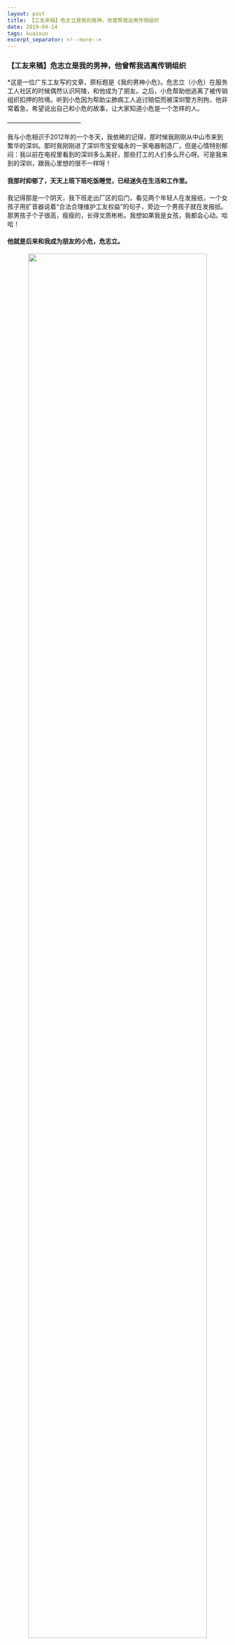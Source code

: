 ```yaml
---
layout: post
title: 【工友来稿】危志立是我的男神，他曾帮我逃离传销组织 
date: 2019-04-14
tags: kuaixun
excerpt_separator: <!--more-->
---
```

<h3>【工友来稿】危志立是我的男神，他曾帮我逃离传销组织</h3>

*这是一位广东工友写的文章，原标题是《我的男神小危》。危志立（小危）在服务工人社区的时候偶然认识阿陵，和他成为了朋友。之后，小危帮助他逃离了被传销组织扣押的险境。听到小危因为帮助尘肺病工人追讨赔偿而被深圳警方刑拘，他非常着急，希望说出自己和小危的故事，让大家知道小危是一个怎样的人。

————————————

我与小危相识于2012年的一个冬天，我依稀的记得，那时候我刚刚从中山市来到繁华的深圳。那时我刚刚进了深圳市宝安福永的一家电器制造厂，但是心情特别郁闷：我以前在电视里看到的深圳多么美好，那些打工的人们多么开心呀。可是我来到的深圳，跟我心里想的很不一样呀！

<h4>我那时抑郁了，天天上班下班吃饭睡觉，已经迷失在生活和工作里。</h4>

我记得那是一个阴天，我下班走出厂区的后门，看见两个年轻人在发报纸，一个女孩子用扩音器说着“合法合理维护工友权益”的句子，旁边一个男孩子就在发报纸。那男孩子个子很高，瘦瘦的，长得文质彬彬。我想如果我是女孩，我都会心动。哈哈！<h4>他就是后来和我成为朋友的小危，危志立。</h4>

<div style="text-align:center"><img src="/images/xw发报纸.jpg" width="90%"><br></div><br>

那男孩子拿着一份报纸发给我，我顺手接过报纸，微微冲他一笑表示谢谢。我拿着报纸回去出租屋后，才看到“工业区”几个大字。

这份报纸触动着我，内容全部都是关于工人们的故事，里面没有任何广告。<h4>我当时非常好奇现在还有人这么关心我们工友？我感到很欣慰。</h4>

当时我非常好奇，不知道他们为什么要关心我们工友。但我还是有点害怕他们，对他们存在很多疑问。我就去打听他们的背景，有工友说，他们表面关心工友，背地说不定搞传销组织呢!也有工友说他们在做工友法律宣传，是热心人士。

<div style="text-align:center"><img src="/images/gyq报纸.jpg" width="90%"><br></div><br>

我当时也不知道谁说的是真的，就让一个老乡和我一起去那机构一看究竟。

我去到那里时已经下午了，他们机构在一个城中村里，租一个复式农民房。我和我老乡一起去到他们那，派报纸的那个男孩子小危接待了我，向我介绍了他们机构叫“手牵手工友之家”。

小危带我们参观了机构，然后让我自己看一些工友的法律知识读本，和其他在那边玩的工友聊天。慢慢地，我确定了他们其实没有做任何商业活动，也没推销任何物品，也没要收我一分钱。

后来我才知道他叫的名字是危志立。他是广东人，大学毕业的。我慢慢地加入了“手牵手工友之家”，成为他们的志愿者。不加班时我就会去参加他们在各个工业区的劳动法律宣讲和帮忙给工友派法律资料。有时候，他们也会在工业区开展女工防家暴知识宣传。

这样一次次地，我和小危开始做朋友。我觉得他很好相处，非常风趣幽默，而且还会边弹吉边唱歌。我当时非常崇拜他，我常常感觉自己好菜，啥都不会，我就天天和小危套近乎，想吸取他身上的优点。

小危非常平易近人。他那时留着一头乌黑的卷发，非常具有艺术家气质，在我心里就是我的男神。我经常过来找他聊天，或者一起去吃炒粉、喝啤酒，谈天说地。我们喝酒的钱大部分时间都是小危支付的，他每次都说：“我收入比你高，应该我来请。”

我把小危看成是我的好哥们，我生活中遇到任何事，<h4>只要他有空，都会跟我见面，和我谈谈心并帮助我，给我一些建议。</h4>

<div style="text-align:center"><img src="/images/集体活动图片.jpg" width="90%"><br></div><br>

2014年的一个冬天，我失业了，迟迟没有找到工作。在很绝望的时候，突然一个以前上学时玩得很好的同学打电话给我，问我要不要去他天津工作。他说，一个朋友在天津的一个酒店里承包了业务，现在他在那里做糖艺，需要学徒，问我要不要过去。

我当时就觉得学点手艺还是明智的选择，我决定去天津了。

到达天津已经是晚上了，我同学就叫两个朋友给我接风，我当时有点感冒，他买了一瓶500ml的老村长，点了一个云南过桥米线，3个人轮流给我敬酒。见到老同学我当时很高兴，就喝了，结果自己就喝醉了，迷迷糊糊地进去了他们集体大宿舍。

早上醒来，<h4>我才知道我被骗进去传销组织了！</h4>

当时我并不害怕，因为我没有钱。我就想既然来了就好好看看以前传说中的传销到底是怎么运作的。

但是，我就这样在里面待了28天，后来实在受不了了，不想待了，当时都被弄得有点抑郁了。我想出去，可是我又跑不了，<h4>因为传销组织里天天有人看着我</h4>，失去自由，根本跑不了。

我就想办法取得他们信任，把我的手机骗到手，利用上洗手间的时间发信息告诉别人，想让其他人帮忙报警。可是我想来想去不知道给哪位朋友打电话好！一般朋友，如果我这样告诉他，他肯定会被吓到，或者以为在开玩笑的。

我当时就只能想到小危了，因为我们以前经常聊天，<h4>他非常懂我，也懂法律</h4>。我立即发信息告诉他我在天津遇到传销了，请小危帮忙从广东报警。

小危马上开始报警。后来我从他朋友圈里才知道，他报警的过程也很艰难，好像被不同地区踢皮球了。但是最后他还是联系上了天津的警察，我被当地民警开车带到天津火车站，才安全地离开了。

之后小危给我打电话，问我出来了没。他还主动借了我200元钱给我，让我快点安全地回家。<h4>我当时心里非常温馨，我觉得，认识他真好。</h4>

<div style="text-align:center"><img src="/images/xw与作者合影.jpg" width="90%"><br></div><br>

我被关在传销组织里的28天，白天要被接受教育，要参与他们很多游戏；晚上大脑才能判断他们给我教育的知识是否正确，两股思想不停地在脑子里打架。所以一到晚上，我就头疼欲裂，那段时间我真的很抑郁了，非常的失落。后来我常常在想，<h4>如果那次我没能出来，我其实都已经想好，要自杀了。</h4>

小危和我已经相识9年了，已经比亲人还要亲了。

以前我看到他常常跟他女朋友大兔开玩笑，指着我对她说：“我是同志，我喜欢他！”搞到我参加志愿者活动后，大兔过来看他时，我都不敢直视她。真是又好笑，又尴尬。小危就是这样一个喜欢开玩笑的有趣的人。

其实本人是直男一枚，我崇拜小危，人生里可以遇到多少知己呢？<h4>我希望小危可以早日平安回来，我要告诉他：你永远是我的男神！</h4>

————————————

如果您关注为了帮助尘肺病工人追讨赔偿而被深圳警方刑事拘留的自媒体“新生代”编辑危志立、柯成兵、杨郑君，并希望提供帮助的话，您可以做到：

1.把这篇文章传播到您所在的群

2.贴在您的微博、朋友圈

3.给您身边的三个人讲述他们的故事。

尽管消息会被屏蔽，但是人的良知还没法被屏蔽。尽管文章会被删除，但是人的记忆还没法被删除。不遗忘，参与传播，是我们致敬他们三人的方式。

欢迎通过以下方式关注劳工危志立事件进展：

Facebook：釋放勞權維護者危志立/Free Chinese Labor Activist Weizhili 

帐号：@FreeChineseLaborActivistWeizhili

网页：fb.me/FreeChineseLaborActivistWeizhili

推特：釋放勞權維護者危志立 Free Chinese Labor Activist Wei Zhili

用户名： FreeWeiZhili

这两个平台上会更新关于劳权工作者危志立事件的最新进展、所有媒体资料，请大家关注这两个账号，也请转发广传！
